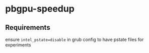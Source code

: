 # pbgpu-speedup


## Requirements
ensure `intel_pstate=disable` in grub config to have pstate files for experiments

